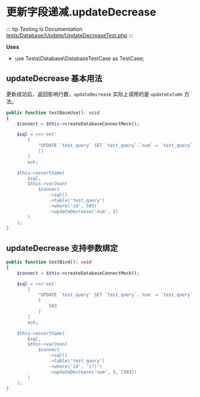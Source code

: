 # 更新字段递减.updateDecrease

::: tip Testing Is Documentation
[tests/Database/Update/UpdateDecreaseTest.php](https://github.com/hunzhiwange/framework/blob/master/tests/Database/Update/UpdateDecreaseTest.php)
:::
    
**Uses**

 * use Tests\Database\DatabaseTestCase as TestCase;

## updateDecrease 基本用法

更新成功后，返回影响行数，`updateDecrease` 实际上调用的是 `updateColumn` 方法。

``` php
public function testBaseUse(): void
{
    $connect = $this->createDatabaseConnectMock();

    $sql = <<<'eot'
        [
            "UPDATE `test_query` SET `test_query`.`num` = `test_query`.`num`-3 WHERE `test_query`.`id` = 503",
            []
        ]
        eot;

    $this->assertSame(
        $sql,
        $this->varJson(
            $connect
                ->sql()
                ->table('test_query')
                ->where('id', 503)
                ->updateDecrease('num', 3)
        )
    );
}
```
    
## updateDecrease 支持参数绑定

``` php
public function testBind(): void
{
    $connect = $this->createDatabaseConnectMock();

    $sql = <<<'eot'
        [
            "UPDATE `test_query` SET `test_query`.`num` = `test_query`.`num`-3 WHERE `test_query`.`id` = ?",
            [
                503
            ]
        ]
        eot;

    $this->assertSame(
        $sql,
        $this->varJson(
            $connect
                ->sql()
                ->table('test_query')
                ->where('id', '[?]')
                ->updateDecrease('num', 3, [503])
        )
    );
}
```